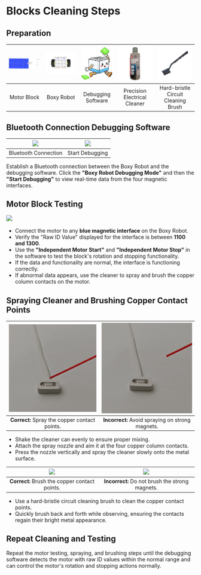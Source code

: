 # Blocks Cleaning Steps
## Preparation  
| ![](img/blockscleaning01.png)| ![](img/blockscleaning02.png)| ![](img/blockscleaning03.png)| ![](img/blockscleaning04.png)| ![](img/blockscleaning05.png)|
| :---: | :---: | :---: | :---: | :---: |
| Motor Block |  Boxy Robot   |  Debugging Software   |  Precision Electrical Cleaner |  Hard-bristle Circuit Cleaning Brush   |


## Bluetooth Connection Debugging Software
| ![](img/blockscleaning06.jpeg) | ![](img/blockscleaning07.jpeg) |
| :---: | :---: |
| Bluetooth Connection | Start Debugging |


Establish a Bluetooth connection between the Boxy Robot and the debugging software. Click the **"Boxy Robot Debugging Mode"** and then the **"Start Debugging"** to view real-time data from the four magnetic interfaces.

## Motor Block Testing 
![](img/blockscleaning08.gif)

+ Connect the motor to any **blue magnetic interface** on the Boxy Robot.
+ Verify the "Raw ID Value" displayed for the interface is between **1100 and 1300**.
+ Use the **"Independent Motor Start"** and **"Independent Motor Stop"** in the software to test the block's rotation and stopping functionality.
+ If the data and functionality are normal, the interface is functioning correctly.
+ If abnormal data appears, use the cleaner to spray and brush the copper column contacts on the motor.

## Spraying Cleaner and Brushing Copper Contact Points
| ![](img/blockscleaning09.gif) | ![](img/blockscleaning10.gif) |
| :---: | :---: |
| **Correct:** Spray the copper contact points. | **Incorrect:**  Avoid spraying on strong magnets.  |


+ Shake the cleaner can evenly to ensure proper mixing.
+ Attach the spray nozzle and aim it at the four copper column contacts.
+ Press the nozzle vertically and spray the cleaner slowly onto the metal surface.

| ![](img/blockscleaning11.gif) | ![](img/blockscleaning12.gif) |
| :---: | :---: |
|  **Correct:** Brush the copper contact points.   | **Incorrect:**  Do not brush the strong magnets.  |


+ Use a hard-bristle circuit cleaning brush to clean the copper contact points.  
+ Quickly brush back and forth while observing, ensuring the contacts regain their bright metal appearance.

## Repeat Cleaning and Testing 
Repeat the motor testing, spraying, and brushing steps until the debugging software detects the motor with raw ID values within the normal range and can control the motor's rotation and stopping actions normally.  

